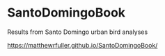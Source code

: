 # SantoDomingoBook
Results from Santo Domingo urban bird analyses

https://matthewrfuller.github.io/SantoDomingoBook/
